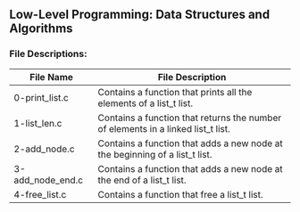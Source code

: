 ## Low-Level Programming: Data Structures and Algorithms

### File Descriptions:

| **File Name** | **File Description** |
| ------------- | ------------------ |
| 0-print\_list.c | Contains a function that prints all the elements of a list\_t list. |
| 1-list\_len.c | Contains a function that returns the number of elements in a linked list\_t list. |
| 2-add\_node.c | Contains a function that adds a new node at the beginning of a list\_t list. |
| 3-add\_node\_end.c | Contains a function that adds a new node at the end of a list\_t list. |
| 4-free\_list.c | Contains a function that free a list\_t list. |
